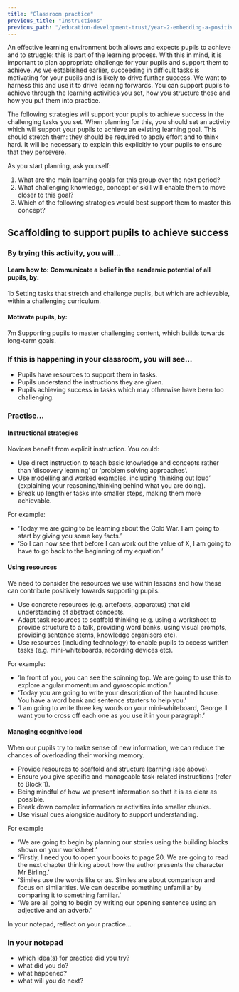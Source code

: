 ```yaml
---
title: "Classroom practice"
previous_title: "Instructions"
previous_path: "/education-development-trust/year-2-embedding-a-positive-climate-for-learning/autumn-week-3-ect-instructions"
---
```


An effective learning environment both allows and expects pupils to achieve and to struggle: this is part of the learning process. With this in mind, it is important to plan appropriate challenge for your pupils and support them to achieve. As we established earlier, succeeding in difficult tasks is motivating for your pupils and is likely to drive further success. We want to harness this and use it to drive learning forwards. You can support pupils to achieve through the learning activities you set, how you structure these and how you put them into practice.

The following strategies will support your pupils to achieve success in the challenging tasks you set. When planning for this, you should set an activity which will support your pupils to achieve an existing learning goal. This should stretch them: they should be required to apply effort and to think hard. It will be necessary to explain this explicitly to your pupils to ensure that they persevere.

As you start planning, ask yourself:

1. What are the main learning goals for this group over the next period?
2. What challenging knowledge, concept or skill will enable them to move closer to this goal?
3. Which of the following strategies would best support them to master this concept?

## Scaffolding to support pupils to achieve success

### By trying this activity, you will…

#### Learn how to: Communicate a belief in the academic potential of all pupils, by:

1b Setting tasks that stretch and challenge pupils, but which are achievable, within a challenging curriculum.

#### Motivate pupils, by:

7m Supporting pupils to master challenging content, which builds towards long-term goals.

### If this is happening in your classroom, you will see…

- Pupils have resources to support them in tasks.
- Pupils understand the instructions they are given.
- Pupils achieving success in tasks which may otherwise have been too challenging.

### Practise…

#### Instructional strategies

Novices benefit from explicit instruction. You could:

- Use direct instruction to teach basic knowledge and concepts rather than ‘discovery learning’ or ‘problem solving approaches’.
- Use modelling and worked examples, including ‘thinking out loud’ (explaining your reasoning/thinking behind what you are doing).
- Break up lengthier tasks into smaller steps, making them more achievable.

For example:

- ‘Today we are going to be learning about the Cold War. I am going to start by giving you some key facts.’
- ‘So I can now see that before I can work out the value of X, I am going to have to go back to the beginning of my equation.’

#### Using resources

We need to consider the resources we use within lessons and how these can contribute positively towards supporting pupils.

- Use concrete resources (e.g. artefacts, apparatus) that aid understanding of abstract concepts.
- Adapt task resources to scaffold thinking (e.g. using a worksheet to provide structure to a talk, providing word banks, using visual prompts, providing sentence stems, knowledge organisers etc).
- Use resources (including technology) to enable pupils to access written tasks (e.g. mini-whiteboards, recording devices etc).

For example:

- ‘In front of you, you can see the spinning top. We are going to use this to explore angular momentum and gyroscopic motion.’
- ‘Today you are going to write your description of the haunted house. You have a word bank and sentence starters to help you.’
- ‘I am going to write three key words on your mini-whiteboard, George. I want you to cross off each one as you use it in your paragraph.’

#### Managing cognitive load

When our pupils try to make sense of new information, we can reduce the chances of overloading their working memory.

- Provide resources to scaffold and structure learning (see above).
- Ensure you give specific and manageable task-related instructions (refer to Block 1).
- Being mindful of how we present information so that it is as clear as possible.
- Break down complex information or activities into smaller chunks.
- Use visual cues alongside auditory to support understanding.

For example

- ‘We are going to begin by planning our stories using the building blocks shown on your worksheet.’
- ‘Firstly, I need you to open your books to page 20. We are going to read the next chapter thinking about how the author presents the character Mr Birling.’
- ‘Similes use the words like or as. Similes are about comparison and focus on similarities. We can describe something unfamiliar by comparing it to something familiar.’
- ‘We are all going to begin by writing our opening sentence using an adjective and an adverb.’

In your notepad, reflect on your practice…

### In your notepad

- which idea(s) for practice did you try?
- what did you do?
- what happened?
- what will you do next?
